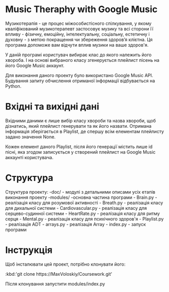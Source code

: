 # Music Theraphy with Google Music

Музикотерапія - це процес міжособистісного спілкування, у якому кваліфікований музикотерапевт застосовує музику та всі сторони її впливу - фізичну, емоційну, інтелектуальну, соціальну, естетичну і духовну - з метою покращення чи збереження здоров’я клієтна. Ця програма допоможе вам відчути вплив музики на ваше здоров'я.

У даній програмі користувач вибирає клас до якого належить його хвороба. І на основі вибраного класу згенерується плейлист пісень на його Google Music аккаунт.

Для виконання даного проекту було використано Google Music API. Будування запиту обчислення отриманої інформації відбувається на Python.

# Вхідні та вихідні дані

Вхідними даними є лише вибір класу хвороби та назва хвороби, щоб дізнатись, який плейлист генерувати та як його назвати. Отримана інформація зберігається в Playlist, де спершу всім елементам плейлисту задано значення None. 

Кожен елемент даного Playlist, після його генерації містить лише id пісні, яка згодом записується у створений плейлист на Google Music аккаунті користувача.

# Структура

Структура проекту:
  -doc/ - модулі з детальними описами усіх етапів виконання проекту
  -modules/ -основна частина програми
    - Brain.py - реалізація класу для розумової активності
    - Breath.py - реалізація класу для дихальної системи
    - Cardiovascular.py  - реалізація класу для серцево-судинної системи
    - HeartRate.py - реалізація класу для ритму серця
    - Mental.py - реалізація класу для психічного здоров'я
    - Playlist.py - реалізація ADT
    - arrays.py - реалізація Array
    - index.py - запуск програми
  
  
# Інструкція

Щоб інсталювати цей проект, потрібно клонувати його:

:kbd:'git clone https://MaxVoloskiy/Coursework.git'

Після клонування запустити modules/index.py
